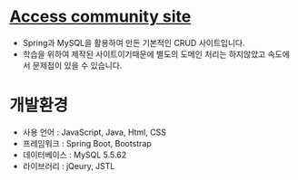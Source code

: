 # [Access community site](https://commoonity.herokuapp.com/)
  - Spring과 MySQL을 활용하여 만든 기본적인 CRUD 사이트입니다.
  - 학습을 위하여 제작된 사이트이기때문에 별도의 도메인 처리는 하지않았고 속도에서 문제점이 있을 수 있습니다.

# 개발환경
* 사용 언어 : JavaScript, Java, Html, CSS
* 프레임워크 : Spring Boot, Bootstrap
* 데이터베이스 : MySQL 5.5.62
* 라이브러리 : jQeury, JSTL
